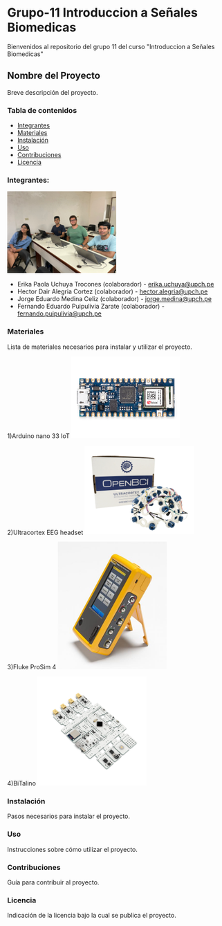 # Grupo-11 Introduccion a Señales Biomedicas
Bienvenidos al repositorio del grupo 11 del curso "Introduccion a Señales Biomedicas"

## Nombre del Proyecto

Breve descripción del proyecto.

### Tabla de contenidos

- [Integrantes](#Integrantes)
- [Materiales](#Materiales)
- [Instalación](#instalación)
- [Uso](#uso)
- [Contribuciones](#contribuciones)
- [Licencia](#licencia)

### Integrantes:

<img src="Imagenes/integrantes.jpg" alt="Integrantes del proyecto" width="50%">

* Erika Paola Uchuya Trocones (colaborador) - erika.uchuya@upch.pe
* Hector Dair Alegria Cortez (colaborador) - hector.alegria@upch.pe
* Jorge Eduardo Medina Celiz (colaborador) - jorge.medina@upch.pe
* Fernando Eduardo Puipulivia Zarate (colaborador) - fernando.puipulivia@upch.pe

### Materiales

Lista de materiales necesarios para instalar y utilizar el proyecto.

1)Arduino nano 33 IoT
<img src="Imagenes/nano.webp" alt="Arduino Nano" width="50%">

2)Ultracortex EEG headset
<img src="Imagenes/eeg.webp" alt="Arduino Nano" width="50%">

3)Fluke ProSim 4
<img src="Imagenes/prosim.jpg" alt="Arduino Nano" width="50%">

4)BiTalino
<img src="Imagenes/bitalino.webp" alt="Arduino Nano" width="50%">


### Instalación

Pasos necesarios para instalar el proyecto.

### Uso

Instrucciones sobre cómo utilizar el proyecto.

### Contribuciones

Guía para contribuir al proyecto.

### Licencia

Indicación de la licencia bajo la cual se publica el proyecto.
